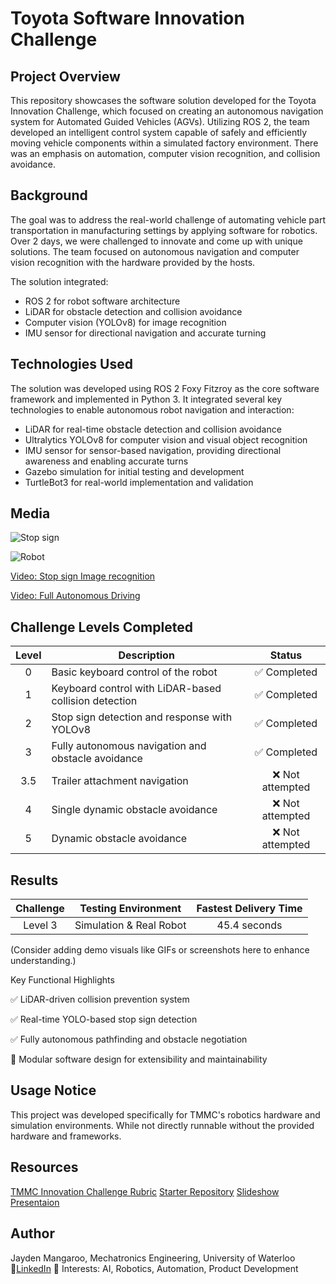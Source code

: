 # Toyota Software Innovation Challenge

## Project Overview

This repository showcases the software solution developed for the Toyota Innovation Challenge, which focused on creating an autonomous navigation system for Automated Guided Vehicles (AGVs). Utilizing ROS 2, the team developed an intelligent control system capable of safely and efficiently moving vehicle components within a simulated factory environment. There was an emphasis on automation, computer vision recognition, and collision avoidance.

## Background

The goal was to address the real-world challenge of automating vehicle part transportation in manufacturing settings by applying software for robotics. Over 2 days, we were challenged to innovate and come up with unique solutions. The team focused on autonomous navigation and computer vision recognition with the hardware provided by the hosts.

The solution integrated:

- ROS 2 for robot software architecture
- LiDAR for obstacle detection and collision avoidance
- Computer vision (YOLOv8) for image recognition
- IMU sensor for directional navigation and accurate turning

## Technologies Used

The solution was developed using ROS 2 Foxy Fitzroy as the core software framework and implemented in Python 3. It integrated several key technologies to enable autonomous robot navigation and interaction:

- LiDAR for real-time obstacle detection and collision avoidance
- Ultralytics YOLOv8 for computer vision and visual object recognition
- IMU sensor for sensor-based navigation, providing directional awareness and enabling accurate turns
- Gazebo simulation for initial testing and development
- TurtleBot3 for real-world implementation and validation

## Media

![Stop sign]()

![Robot](100250.png)

[Video: Stop sign Image recognition](https://drive.google.com/file/d/1iyR9DpQCuiBYvXAoetEY2VPKTsodWzcp/view?usp=drive_link)

[Video: Full Autonomous Driving](https://drive.google.com/file/d/1TUBsWQnf_FG1uMiiiPaejTno2OFhLpOd/view?usp=drive_link)

## Challenge Levels Completed

| Level | Description                                           | Status           |
|:-----:|-------------------------------------------------------|:----------------:|
|   0   | Basic keyboard control of the robot                   | ✅ Completed     |
|   1   | Keyboard control with LiDAR-based collision detection | ✅ Completed     |
|   2   | Stop sign detection and response with YOLOv8          | ✅ Completed     |
|   3   | Fully autonomous navigation and obstacle avoidance    | ✅ Completed     |
|  3.5  | Trailer attachment navigation                         | ❌ Not attempted |
|   4   | Single dynamic obstacle avoidance                     | ❌ Not attempted |
|   5   | Dynamic obstacle avoidance                            | ❌ Not attempted |


## Results

| Challenge | Testing Environment        | Fastest Delivery Time   |
|:---------:|----------------------------|:------------------------:|
| Level 3   | Simulation & Real Robot    | 45.4 seconds            |


(Consider adding demo visuals like GIFs or screenshots here to enhance understanding.)

Key Functional Highlights

✅ LiDAR-driven collision prevention system

✅ Real-time YOLO-based stop sign detection

✅ Fully autonomous pathfinding and obstacle negotiation

🔄 Modular software design for extensibility and maintainability


## Usage Notice

This project was developed specifically for TMMC's robotics hardware and simulation environments. While not directly runnable without the provided hardware and frameworks.

## Resources

[TMMC Innovation Challenge Rubric](https://docs.google.com/document/d/1flLGNcA9dS5VKF4ATxY-NsXwTKZSBHlw/edit?tab=t.0)
[Starter Repository](https://github.com/IdeasClinicUWaterloo/TIC_Software_Challenge_S25)
[Slideshow Presentaion](https://docs.google.com/presentation/d/1sgjv9PdRfgcOw3ABQP494Ea3XXS_0NIl57ddAguurng/edit?usp=sharing)

## Author

Jayden Mangaroo, Mechatronics Engineering, University of Waterloo
🔗[LinkedIn](www.linkedin.com/in/jayden-mangaroo)
🧠 Interests: AI, Robotics, Automation, Product Development

